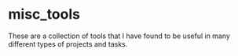 # misc_tools

These are a collection of tools that I have found to be useful in many different types of projects and tasks.
